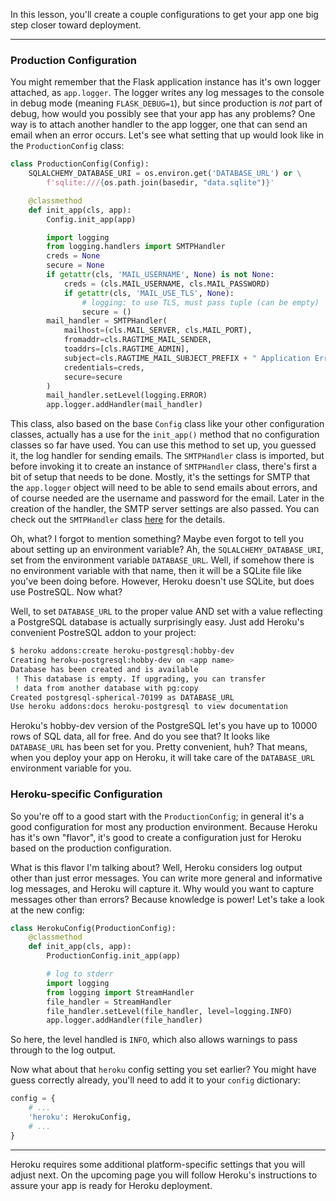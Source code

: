 In this lesson, you'll create a couple configurations to get your app one big step closer toward deployment.

___

### Production Configuration

You might remember that the Flask application instance has it's own logger attached, as `app.logger`. The logger writes any log messages to the console in debug mode (meaning `FLASK_DEBUG=1`), but since production is *not* part of debug, how would you possibly see that your app has any problems? One way is to attach another handler to the app logger, one that can send an email when an error occurs. Let's see what setting that up would look like in the `ProductionConfig` class:

```python
class ProductionConfig(Config):
    SQLALCHEMY_DATABASE_URI = os.environ.get('DATABASE_URL') or \
        f'sqlite:///{os.path.join(basedir, "data.sqlite")}'

    @classmethod
    def init_app(cls, app):
        Config.init_app(app)

        import logging
        from logging.handlers import SMTPHandler
        creds = None
        secure = None
        if getattr(cls, 'MAIL_USERNAME', None) is not None:
            creds = (cls.MAIL_USERNAME, cls.MAIL_PASSWORD)
            if getattr(cls, 'MAIL_USE_TLS', None):
                # logging: to use TLS, must pass tuple (can be empty)
                secure = ()
        mail_handler = SMTPHandler(
            mailhost=(cls.MAIL_SERVER, cls.MAIL_PORT),
            fromaddr=cls.RAGTIME_MAIL_SENDER,
            toaddrs=[cls.RAGTIME_ADMIN],
            subject=cls.RAGTIME_MAIL_SUBJECT_PREFIX + " Application Error",
            credentials=creds,
            secure=secure
        )
        mail_handler.setLevel(logging.ERROR)
        app.logger.addHandler(mail_handler)
```

This class, also based on the base `Config` class like your other configuration classes, actually has a use for the `init_app()` method that no configuration classes so far have used. You can use this method to set up, you guessed it, the log handler for sending emails. The `SMTPHandler` class is imported, but before invoking it to create an instance of `SMTPHandler` class, there's first a bit of setup that needs to be done. Mostly, it's the settings for SMTP that the `app.logger` object will need to be able to send emails about errors, and of course needed are the username and password for the email. Later in the creation of the handler, the SMTP server settings are also passed. You can check out the `SMTPHandler` class <a href="https://docs.python.org/3/library/logging.handlers.html#smtphandler" target="_blank">here</a> for the details.

Oh, what? I forgot to mention something? Maybe even forgot to tell you about setting up an environment variable? Ah, the `SQLALCHEMY_DATABASE_URI`, set from the environment variable `DATABASE_URL`. Well, if somehow there is no environment variable with that name, then it will be a SQLite file like you've been doing before. However, Heroku doesn't use SQLite, but does use PostreSQL. Now what?

Well, to set `DATABASE_URL` to the proper value AND set with a value reflecting a PostgreSQL database is actually surprisingly easy. Just add Heroku's convenient PostreSQL addon to your project:

```bash
$ heroku addons:create heroku-postgresql:hobby-dev
Creating heroku-postgresql:hobby-dev on <app name>
Database has been created and is available
 ! This database is empty. If upgrading, you can transfer
 ! data from another database with pg:copy
Created postgresql-spherical-70199 as DATABASE_URL
Use heroku addons:docs heroku-postgresql to view documentation
```

Heroku's hobby-dev version of the PostgreSQL let's you have up to 10000 rows of SQL data, all for free. And do you see that? It looks like `DATABASE_URL` has been set for you. Pretty convenient, huh? That means, when you deploy your app on Heroku, it will take care of the `DATABASE_URL` environment variable for you.

### Heroku-specific Configuration

So you're off to a good start with the `ProductionConfig`; in general it's a good configuration for most any production environment. Because Heroku has it's own "flavor", it's good to create a configuration just for Heroku based on the production configuration.

What is this flavor I'm talking about? Well, Heroku considers log output other than just error messages. You can write more general and informative log messages, and Heroku will capture it. Why would you want to capture messages other than errors? Because knowledge is power! Let's take a look at the new config:

```python
class HerokuConfig(ProductionConfig):
    @classmethod
    def init_app(cls, app):
        ProductionConfig.init_app(app)

        # log to stderr
        import logging
        from logging import StreamHandler
        file_handler = StreamHandler
        file_handler.setLevel(file_handler, level=logging.INFO)
        app.logger.addHandler(file_handler)
```

So here, the level handled is `INFO`, which also allows warnings to pass through to the log output.

Now what about that `heroku` config setting you set earlier? You might have guess correctly already, you'll need to add it to your `config` dictionary:

```python
config = {
    # ...
    'heroku': HerokuConfig,
    # ...
}
```

___

Heroku requires some additional platform-specific settings that you will adjust next. On the upcoming page you will follow Heroku's instructions to assure your app is ready for Heroku deployment.
